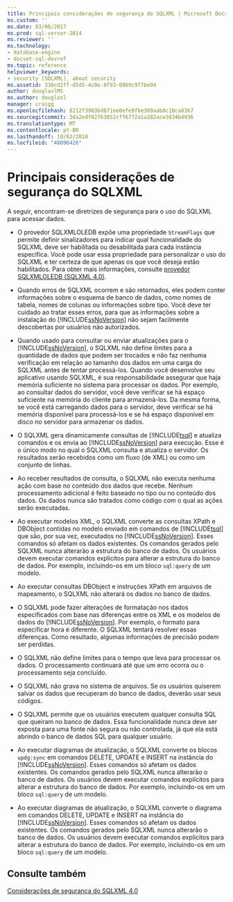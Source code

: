 ```yaml
---
title: Principais considerações de segurança do SQLXML | Microsoft Docs
ms.custom: ''
ms.date: 03/06/2017
ms.prod: sql-server-2014
ms.reviewer: ''
ms.technology:
- database-engine
- docset-sql-devref
ms.topic: reference
helpviewer_keywords:
- security [SQLXML], about security
ms.assetid: 330cd2ff-d5d5-4c8e-8f93-0869c977be94
author: douglaslMS
ms.author: douglasl
manager: craigg
ms.openlocfilehash: 8212f3983bd671ee0efe9fbe389aab8c10ca63b7
ms.sourcegitcommit: 3da2edf82763852cff6772a1a282ace3034b4936
ms.translationtype: MT
ms.contentlocale: pt-BR
ms.lasthandoff: 10/02/2018
ms.locfileid: "48096426"
---
```

# <a name="core-sqlxml-security-considerations"></a>Principais considerações de segurança do SQLXML
  A seguir, encontram-se diretrizes de segurança para o uso do SQLXML para acessar dados.  
  
-   O provedor SQLXMLOLEDB expõe uma propriedade `StreamFlags` que permite definir sinalizadores para indicar qual funcionalidade do SQLXML deve ser habilitada ou desabilitada para cada instância específica. Você pode usar essa propriedade para personalizar o uso do SQLXML e ter certeza de que apenas os que você deseja estão habilitados. Para obter mais informações, consulte [provedor SQLXMLOLEDB &#40;SQLXML 4.0&#41;](../../../database-engine/dev-guide/sqlxmloledb-provider-sqlxml-4-0.md).  
  
-   Quando erros de SQLXML ocorrem e são retornados, eles podem conter informações sobre o esquema de banco de dados, como nomes de tabela, nomes de colunas ou informações sobre tipo. Você deve ter cuidado ao tratar esses erros, para que as informações sobre a instalação do [!INCLUDE[ssNoVersion](../../../includes/ssnoversion-md.md)] não sejam facilmente descobertas por usuários não autorizados.  
  
-   Quando usado para consultar ou enviar atualizações para o [!INCLUDE[ssNoVersion](../../../includes/ssnoversion-md.md)], o SQLXML não define limites para a quantidade de dados que podem ser trocados e não faz nenhuma verificação em relação ao tamanho dos dados em uma carga do SQLXML antes de tentar processá-los. Quando você desenvolve seu aplicativo usando SQLXML, é sua responsabilidade assegurar que haja memória suficiente no sistema para processar os dados. Por exemplo, ao consultar dados do servidor, você deve verificar se há espaço suficiente na memória do cliente para armazená-los. Da mesma forma, se você está carregando dados para o servidor, deve verificar se há memória disponível para processá-los e se há espaço disponível em disco no servidor para armazenar os dados.  
  
-   O SQLXML gera dinamicamente consultas de [!INCLUDE[tsql](../../../includes/tsql-md.md)] e atualiza comandos e os envia ao [!INCLUDE[ssNoVersion](../../../includes/ssnoversion-md.md)] para execução. Esse é o único modo no qual o SQLXML consulta e atualiza o servidor. Os resultados serão recebidos como um fluxo (de XML) ou como um conjunto de linhas.  
  
-   Ao receber resultados de consulta, o SQLXML não executa nenhuma ação com base no conteúdo dos dados que recebe. Nenhum processamento adicional é feito baseado no tipo ou no conteúdo dos dados. Os dados nunca são tratados como código com o qual as ações serão executadas.  
  
-   Ao executar modelos XML, o SQLXML converte as consultas XPath e DBObject contidas no modelo enviado em comandos de [!INCLUDE[tsql](../../../includes/tsql-md.md)] que são, por sua vez, executados no [!INCLUDE[ssNoVersion](../../../includes/ssnoversion-md.md)]. Esses comandos só afetam os dados existentes. Os comandos gerados pelo SQLXML nunca alterarão a estrutura do banco de dados. Os usuários devem executar comandos explícitos para alterar a estrutura do banco de dados. Por exemplo, incluindo-os em um bloco `sql:query` de um modelo.  
  
-   Ao executar consultas DBObject e instruções XPath em arquivos de mapeamento, o SQLXML não alterará os dados no banco de dados.  
  
-   O SQLXML pode fazer alterações de formatação nos dados especificados com base nas diferenças entre os XML e os modelos de dados do [!INCLUDE[ssNoVersion](../../../includes/ssnoversion-md.md)]. Por exemplo, o formato para especificar hora é diferente. O SQLXML tentará resolver essas diferenças. Como resultado, algumas informações de precisão podem ser perdidas.  
  
-   O SQLXML não define limites para o tempo que leva para processar os dados. O processamento continuará até que um erro ocorra ou o processamento seja concluído.  
  
-   O SQLXML não grava no sistema de arquivos. Se os usuários quiserem salvar os dados que recuperam do banco de dados, deverão usar seus códigos.  
  
-   O SQLXML permite que os usuários executem qualquer consulta SQL que queiram no banco de dados. Essa funcionalidade nunca deve ser exposta para uma fonte não segura ou não controlada, já que ela está abrindo o banco de dados SQL para qualquer usuário.  
  
-   Ao executar diagramas de atualização, o SQLXML converte os blocos `updg:sync` em comandos DELETE, UPDATE e INSERT na instância do [!INCLUDE[ssNoVersion](../../../includes/ssnoversion-md.md)]. Esses comandos só afetam os dados existentes. Os comandos gerados pelo SQLXML nunca alterarão o banco de dados. Os usuários devem executar comandos explícitos para alterar a estrutura do banco de dados. Por exemplo, incluindo-os em um bloco `sql:query` de um modelo.  
  
-   Ao executar diagramas de atualização, o SQLXML converte o diagrama em comandos DELETE, UPDATE e INSERT na instância do [!INCLUDE[ssNoVersion](../../../includes/ssnoversion-md.md)]. Esses comandos só afetam os dados existentes. Os comandos gerados pelo SQLXML nunca alterarão o banco de dados. Os usuários devem executar comandos explícitos para alterar a estrutura do banco de dados. Por exemplo, incluindo-os em um bloco `sql:query` de um modelo.  
  
## <a name="see-also"></a>Consulte também  
 [Considerações de segurança do SQLXML 4.0](sqlxml-4-0-security-considerations.md)  
  
  
